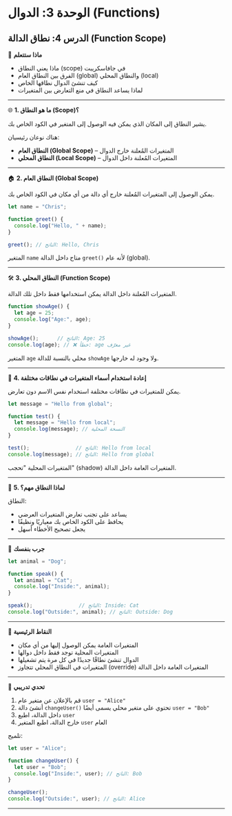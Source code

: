# الوحدة 3: الدوال (Functions)

## الدرس 4: نطاق الدالة (Function Scope)

🧠 **ماذا ستتعلم**
*	ماذا يعني النطاق (scope) في جافاسكريبت
*	الفرق بين النطاق العام (global) والنطاق المحلي (local)
*	كيف تنشئ الدوال نطاقها الخاص
*	لماذا يساعد النطاق في منع التعارض بين المتغيرات

---

🌐 **1. ما هو النطاق (Scope)؟**

يشير النطاق إلى المكان الذي يمكن فيه الوصول إلى المتغير في الكود الخاص بك.

هناك نوعان رئيسيان:
*	**النطاق العام (Global Scope)** – المتغيرات المُعلنة خارج الدوال
*	**النطاق المحلي (Local Scope)** – المتغيرات المُعلنة داخل الدوال

---

🏠 **2. النطاق العام (Global Scope)**

يمكن الوصول إلى المتغيرات المُعلنة خارج أي دالة من أي مكان في الكود الخاص بك.
```javascript
let name = "Chris";

function greet() {
  console.log("Hello, " + name);
}

greet(); // الناتج: Hello, Chris
```
المتغير `name` متاح داخل الدالة `greet()` لأنه عام (global).

---

🛠️ **3. النطاق المحلي (Function Scope)**

المتغيرات المُعلنة داخل الدالة يمكن استخدامها فقط داخل تلك الدالة.
```javascript
function showAge() {
  let age = 25;
  console.log("Age:", age);
}

showAge();      // الناتج: Age: 25
console.log(age); // ❌ خطأ: age غير معرّف
```
المتغير `age` محلي بالنسبة للدالة `showAge` ولا وجود له خارجها.

---

🔄 **4. إعادة استخدام أسماء المتغيرات في نطاقات مختلفة**

يمكن للمتغيرات في نطاقات مختلفة استخدام نفس الاسم دون تعارض.
```javascript
let message = "Hello from global";

function test() {
  let message = "Hello from local";
  console.log(message); // النسخة المحلية
}

test();               // الناتج: Hello from local
console.log(message); // الناتج: Hello from global
```
المتغيرات المحلية "تحجب" (shadow) المتغيرات العامة داخل الدالة.

---

📏 **5. لماذا النطاق مهم؟**

النطاق:
*	يساعد على تجنب تعارض المتغيرات العرضي
*	يحافظ على الكود الخاص بك معياريًا ونظيفًا
*	يجعل تصحيح الأخطاء أسهل

---

🧪 **جرب بنفسك**
```javascript
let animal = "Dog";

function speak() {
  let animal = "Cat";
  console.log("Inside:", animal);
}

speak();               // الناتج: Inside: Cat
console.log("Outside:", animal); // الناتج: Outside: Dog
```

---

🧠 **النقاط الرئيسية**
*	المتغيرات العامة يمكن الوصول إليها من أي مكان
*	المتغيرات المحلية توجد فقط داخل دوالها
*	الدوال تنشئ نطاقًا جديدًا في كل مرة يتم تشغيلها
*	المتغيرات في النطاق المحلي تتجاوز (override) المتغيرات العامة داخل الدالة

---

🧪 **تحدي تدريبي**
1.	قم بالإعلان عن متغير عام `user = "Alice"`
2.	أنشئ دالة `changeUser()` تحتوي على متغير محلي يسمى أيضًا `user = "Bob"`
3.	داخل الدالة، اطبع `user`
4.	خارج الدالة، اطبع المتغير `user` العام

تلميح:
```javascript
let user = "Alice";

function changeUser() {
  let user = "Bob";
  console.log("Inside:", user); // الناتج: Bob
}

changeUser();
console.log("Outside:", user); // الناتج: Alice
```
---